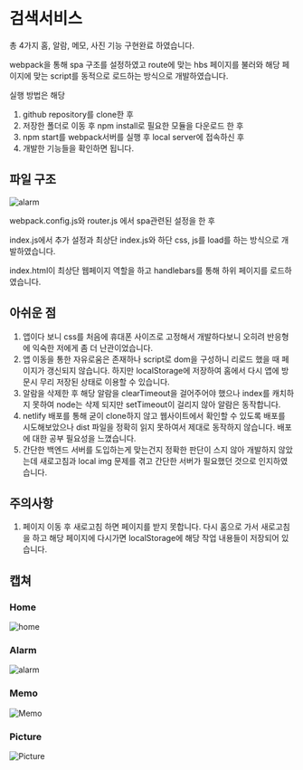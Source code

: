 # 검색서비스

총 4가지 홈, 알람, 메모, 사진 기능 구현완료 하였습니다.

webpack을 통해 spa 구조를 설정하였고 route에 맞는 hbs 페이지를 불러와 해당 페이지에 맞는 script를 동적으로 로드하는 방식으로 개발하였습니다.

실행 방법은 해당

1. github repository를 clone한 후
2. 저장한 폴더로 이동 후 npm install로 필요한 모듈을 다운로드 한 후
3. npm start를 webpack서버를 실행 후 local server에 접속하신 후
4. 개발한 기능들을 확인하면 됩니다.

## 파일 구조

![alarm](https://raw.githubusercontent.com/gimdongwon/11st_homework/main/images/file.png)

webpack.config.js와 router.js 에서 spa관련된 설정을 한 후

index.js에서 추가 설정과 최상단 index.js와 하단 css, js를 load를 하는 방식으로 개발하였습니다.

index.html이 최상단 웹페이지 역할을 하고 handlebars를 통해 하위 페이지를 로드하였습니다.

## 아쉬운 점

1. 앱이다 보니 css를 처음에 휴대폰 사이즈로 고정해서 개발하다보니 오히려 반응형에 익숙한 저에게 좀 더 난관이었습니다.
2. 앱 이동을 통한 자유로움은 존재하나 script로 dom을 구성하니 리로드 했을 때 페이지가 갱신되지 않습니다. 하지만 localStorage에 저장하여 홈에서 다시 앱에 방문시 무리 저장된 상태로 이용할 수 있습니다.
3. 알람을 삭제한 후 해당 알람을 clearTimeout을 걸어주어야 했으나 index를 캐치하지 못하여 node는 삭제 되지만 setTimeout이 걸리지 않아 알람은 동작합니다.
4. netlify 배포를 통해 굳이 clone하지 않고 웹사이트에서 확인할 수 있도록 배포를 시도해보았으나 dist 파일을 정확히 읽지 못하여서 제대로 동작하지 않습니다. 배포에 대한 공부 필요성을 느꼈습니다.
5. 간단한 백엔드 서버를 도입하는게 맞는건지 정확한 판단이 스지 않아 개발하지 않았는데 새로고침과 local img 문제를 겪고 간단한 서버가 필요했던 것으로 인지하였습니다.

## 주의사항

1. 페이지 이동 후 새로고침 하면 페이지를 받지 못합니다. 다시 홈으로 가서 새로고침을 하고 해당 페이지에 다시가면 localStorage에 해당 작업 내용들이 저장되어 있습니다.

## 캡쳐

### Home

![home](https://raw.githubusercontent.com/gimdongwon/11st_homework/main/images/home.png)

### Alarm

![alarm](https://raw.githubusercontent.com/gimdongwon/11st_homework/main/images/alarm.png)

### Memo

![Memo](https://raw.githubusercontent.com/gimdongwon/11st_homework/main/images/memo.png)

### Picture

![Picture](https://raw.githubusercontent.com/gimdongwon/11st_homework/main/images/picture.png)
